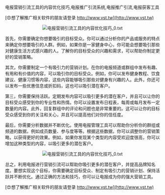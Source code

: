 电报营销引流工具的内容优化技巧,电报推广引流系统,电报推广引流,电报获客工具

[😍想了解推广相关软件的朋友请登录 http://www.vst.tw](http://www.vst.tw)

 <center><img src="https://vst.tw/MP4/tuiguang/png/5.png" alt="电报营销引流工具的内容优化技巧_0.txt"></center>

首先，你需要确定你想要吸引的目标受众。你可以通过分析你的产品或服务的特点来确定你想要吸引的人群。例如，如果你是一家健身中心，你可能会想要吸引那些对健康生活方式感兴趣的人。了解你的目标受众的兴趣和需求，可以帮助你制定更好的营销策略。

其次，你需要制定一个有吸引力的营销计划。在你的电报频道或群组中发布有趣、有用和有价值的内容，可以吸引你的目标受众。例如，你可以发布健身教程、饮食建议、健康习惯等内容，这些内容能够吸引那些对健身有兴趣的人。此外，你还可以发布一些优惠信息或折扣码，这也可以吸引潜在客户。

第三，你需要保持活跃。定期发布内容可以吸引更多的潜在客户，并且可以让你的目标受众感受到你的专业性和热情。你可以设置发布日程表，每周或每月发布一定数量的内容。此外，回复群组中的评论和问题也是非常重要的。这可以让你的目标受众感受到你的关注和关心，并且可以提高他们对你的信任度。

最后，你需要分析数据并不断优化。使用电报管理工具可以帮助你分析你的群组或频道的数据，例如成员数量、参与度等等。根据这些数据，你可以调整你的营销策略，以获得更好的效果。例如，如果你发现某个类型的内容受欢迎度很高，你可以增加这种类型的内容，以吸引更多的潜在客户。

 <center><img src="https://vst.tw/MP4/tuiguang/png/2.png" alt="电报营销引流工具的内容优化技巧_0.txt"></center>

总之，利用电报进行营销引流可以帮助你吸引更多的潜在客户，并提高品牌知名度。要想实现这个目标，你需要确定目标受众、制定有吸引力的营销计划、保持活跃并不断优化。通过正确的方法和技巧，你可以让电报成为你的强大营销工具。

[😍想了解推广相关软件的朋友请登录 http://www.vst.tw](http://www.vst.tw)



